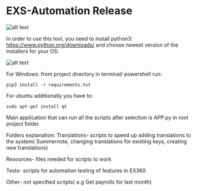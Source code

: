 # EXS-Automation Release
![alt text](https://i.imgur.com/seYqapQ.png)

In order to use this tool, you need to install python3: https://www.python.org/downloads/ and choose newest version of the installers for your OS:

![alt text](https://i.imgur.com/6t92U3f.png)


For Windows: from project directory in terminal/ powershell run:

```
pip3 install -r requirements.txt
```

For ubuntu additionally you have to:
```
sudo apt-get install qt
```

Main application that can run all the scripts after selection is APP.py in root project folder.

Folders explanation:
Translations- scripts to speed up adding translations to the system( Summernote, changing translations for existing keys, creating new translations)

Resources- files needed for scripts to work

Tests- scripts for automation testing of features in EX360

Other- not specified scripts( e.g Get payrolls for last month)
